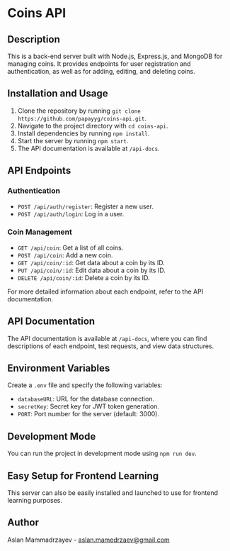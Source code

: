 # Coins API

## Description
This is a back-end server built with Node.js, Express.js, and MongoDB for managing coins. It provides endpoints for user registration and authentication, as well as for adding, editing, and deleting coins.

## Installation and Usage
1. Clone the repository by running `git clone https://github.com/papayyg/coins-api.git`.
2. Navigate to the project directory with `cd coins-api`.
3. Install dependencies by running `npm install`.
4. Start the server by running `npm start`.
5. The API documentation is available at `/api-docs`.

## API Endpoints
### Authentication
- `POST /api/auth/register`: Register a new user.
- `POST /api/auth/login`: Log in a user.

### Coin Management
- `GET /api/coin`: Get a list of all coins.
- `POST /api/coin`: Add a new coin.
- `GET /api/coin/:id`: Get data about a coin by its ID.
- `PUT /api/coin/:id`: Edit data about a coin by its ID.
- `DELETE /api/coin/:id`: Delete a coin by its ID.

For more detailed information about each endpoint, refer to the API documentation.

## API Documentation
The API documentation is available at `/api-docs`, where you can find descriptions of each endpoint, test requests, and view data structures.

## Environment Variables
Create a `.env` file and specify the following variables:
- `databaseURL`: URL for the database connection.
- `secretKey`: Secret key for JWT token generation.
- `PORT`: Port number for the server (default: 3000).

## Development Mode
You can run the project in development mode using `npm run dev`.

## Easy Setup for Frontend Learning
This server can also be easily installed and launched to use for frontend learning purposes.

## Author
Aslan Mammadrzayev - aslan.mamedrzaev@gmail.com

